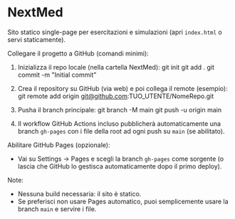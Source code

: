 # NextMed

Sito statico single-page per esercitazioni e simulazioni (apri `index.html` o servi staticamente).

Collegare il progetto a GitHub (comandi minimi):

1. Inizializza il repo locale (nella cartella NextMed):
   git init
   git add .
   git commit -m "Initial commit"

2. Crea il repository su GitHub (via web) e poi collega il remote (esempio):
   git remote add origin git@github.com:TUO_UTENTE/NomeRepo.git

3. Pusha il branch principale:
   git branch -M main
   git push -u origin main

4. Il workflow GitHub Actions incluso pubblicherà automaticamente una branch `gh-pages`
   con i file della root ad ogni push su `main` (se abilitato).

Abilitare GitHub Pages (opzionale):
- Vai su Settings -> Pages e scegli la branch `gh-pages` come sorgente (o lascia che GitHub lo gestisca automaticamente dopo il primo deploy).

Note:
- Nessuna build necessaria: il sito è statico.
- Se preferisci non usare Pages automatico, puoi semplicemente usare la branch `main` e servire i file.
